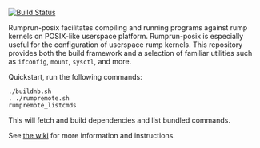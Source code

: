[![Build Status](https://travis-ci.org/rumpkernel/rumprun.png?branch=master)](https://travis-ci.org/rumpkernel/rumprun)

Rumprun-posix facilitates compiling and running programs against rump
kernels on POSIX-like userspace platform.  Rumprun-posix is especially
useful for the configuration of userspace rump kernels.  This repository
provides both the build framework and a selection of familiar utilities
such as `ifconfig`, `mount`, `sysctl`, and more.

Quickstart, run the following commands:

````
./buildnb.sh
. ./rumpremote.sh
rumpremote_listcmds
````

This will fetch and build dependencies and list bundled commands.

See [the wiki](http://wiki.rumpkernel.org/Repo:-rumprun-posix) for more
information and instructions.
